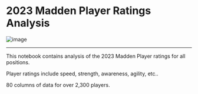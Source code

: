 # 2023 Madden Player Ratings Analysis

![image](https://github.com/dtrade84/2023-Madden-Player-Ratings-Analysis/assets/44825926/50369b74-511a-45f3-b2ff-e21f328e1d9c)

***

This notebook contains analysis of the 2023 Madden Player ratings for all positions.

Player ratings include speed, strength, awareness, agility, etc..

80 columns of data for over 2,300 players.
